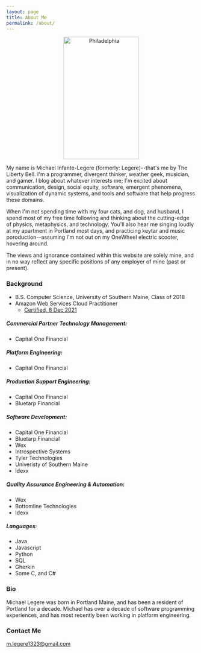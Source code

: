 ```yaml
---
layout: page
title: About Me
permalink: /about/
---
```

 <p align="center">
 <img src="https://mlegere1323.github.io/TheBlog/images/Philadelphia.jpg" alt="Philadelphia" width="200" height="325"/>
</p>

My name is Michael Infante-Legere (formerly: Legere)--that's me by The Liberty Bell. I'm a programmer, divergent thinker, weather geek, musician, and gamer. I blog about whatever interests me; I'm excited about communication, design, social equity, software, emergent phenomena, visualization of dynamic systems, and tools and software that help progress these domains.

When I'm not spending time with my four cats, and dog, and husband, I spend most of my free time following and thinking about the cutting-edge of physics, metaphysics, and technology. You'll also hear me singing loudly at my apartment in Portland most days, and practicing keytar and music poroduction--assuming I'm not out on my OneWheel electric scooter, hovering around.

The views and ignorance contained within this website are solely mine, and in no way reflect any specific positions of any employer of mine (past or present).

### Background

* B.S. Computer Science, University of Southern Maine, Class of 2018
* Amazon Web Services Cloud Practitioner 
  * [Certified, 8 Dec 2021](https://www.credly.com/badges/591d7231-8cdf-4e61-994c-ab3b4fdb2d77/email)

##### Commercial Partner Technology Management:
* Capital One Financial

##### Platform Engineering:
* Capital One Financial

##### Production Support Engineering:
* Capital One Financial
* Bluetarp Financial

##### Software Development:
* Capital One Financial
* Bluetarp Financial
* Wex
* Introspective Systems
* Tyler Technologies
* Univeristy of Southern Maine
* Idexx

##### Quality Assurance Engineering & Automation:
* Wex
* Bottomline Technologies
* Idexx

##### Languages:
* Java
* Javascript
* Python
* SQL
* Gherkin
* Some C, and C#

### Bio

Michael Legere was born in Portland Maine, and has been a resident of Portland for a decade. Michael has over a decade of software programming experiences, and has most recently been working in platform engineering. 

### Contact Me

[m.legere1323@gmail.com](mailto:m.legere1323@gmail.com)
